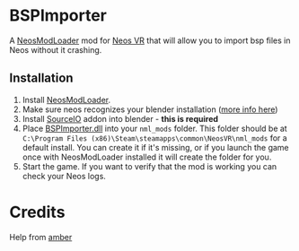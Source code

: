 # BSPImporter

A [NeosModLoader](https://github.com/zkxs/NeosModLoader) mod for [Neos VR](https://neos.com/) that will allow you to import bsp files in Neos without it crashing.

## Installation
1. Install [NeosModLoader](https://github.com/zkxs/NeosModLoader).
1. Make sure neos recognizes your blender installation ([more info here](https://wiki.neos.com/3D_Model_Import#Blender))
1. Install [SourceIO](https://github.com/REDxEYE/SourceIO) addon into blender - **this is required**
1. Place [BSPImporter.dll](https://github.com/epicEaston197/BSPImporter/releases/latest/download/BSPImporter.dll) into your `nml_mods` folder. This folder should be at `C:\Program Files (x86)\Steam\steamapps\common\NeosVR\nml_mods` for a default install. You can create it if it's missing, or if you launch the game once with NeosModLoader installed it will create the folder for you.
1. Start the game. If you want to verify that the mod is working you can check your Neos logs.

# Credits
Help from [amber](https://github.com/kawaiiamber)
